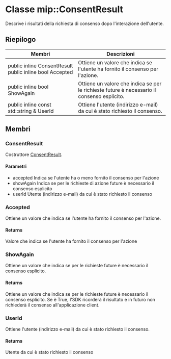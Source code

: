 # <a name="class-mipconsentresult"></a>Classe mip::ConsentResult 
Descrive i risultati della richiesta di consenso dopo l'interazione dell'utente.
## <a name="summary"></a>Riepilogo
 Membri                        | Descrizioni                                
--------------------------------|---------------------------------------------
public inline  ConsentResult public inline bool Accepted | Ottiene un valore che indica se l'utente ha fornito il consenso per l'azione.
public inline bool ShowAgain |Ottiene un valore che indica se per le richieste future è necessario il consenso esplicito.
public inline const std::string & UserId | Ottiene l'utente (indirizzo e-mail) da cui è stato richiesto il consenso.
## <a name="members"></a>Membri
### <a name="consentresult"></a>ConsentResult
Costruttore [ConsentResult](#classmip_1_1_consent_result).
#### <a name="parameters"></a>Parametri
* accepted Indica se l'utente ha o meno fornito il consenso per l'azione 
* showAgain Indica se per le richieste di azione future è necessario il consenso esplicito 
* userId Utente (indirizzo e-mail) da cui è stato richiesto il consenso
### <a name="accepted"></a>Accepted
Ottiene un valore che indica se l'utente ha fornito il consenso per l'azione.
#### <a name="returns"></a>Returns
Valore che indica se l'utente ha fornito il consenso per l'azione
### <a name="showagain"></a>ShowAgain
Ottiene un valore che indica se per le richieste future è necessario il consenso esplicito.
#### <a name="returns"></a>Returns
Ottiene un valore che indica se per le richieste future è necessario il consenso esplicito. Se è True, l'SDK ricorderà il risultato e in futuro non richiederà il consenso all'applicazione client.
### <a name="userid"></a>UserId
Ottiene l'utente (indirizzo e-mail) da cui è stato richiesto il consenso.
#### <a name="returns"></a>Returns
Utente da cui è stato richiesto il consenso